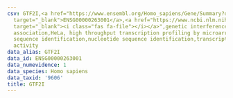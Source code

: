 ```yaml
---
csv: GTF2I,<a href="https://www.ensembl.org/Homo_sapiens/Gene/Summary?db=core;g=ENSG00000263001"
  target="_blank">ENSG00000263001</a>,<a href="https://www.ncbi.nlm.nih.gov/pubmed/17216044"
  target="_blank"><i class="fas fa-file"></i></a>",genetic interference,functional
  association,HeLa, high throughput transcription profiling by microarray,nucleotide
  sequence identification,nucleotide sequence identification,transcriptional regulation,down-regulates
  activity
data_alias: GTF2I
data_id: ENSG00000263001
data_numevidence: 1
data_species: Homo sapiens
data_taxid: '9606'
title: GTF2I
---
```

